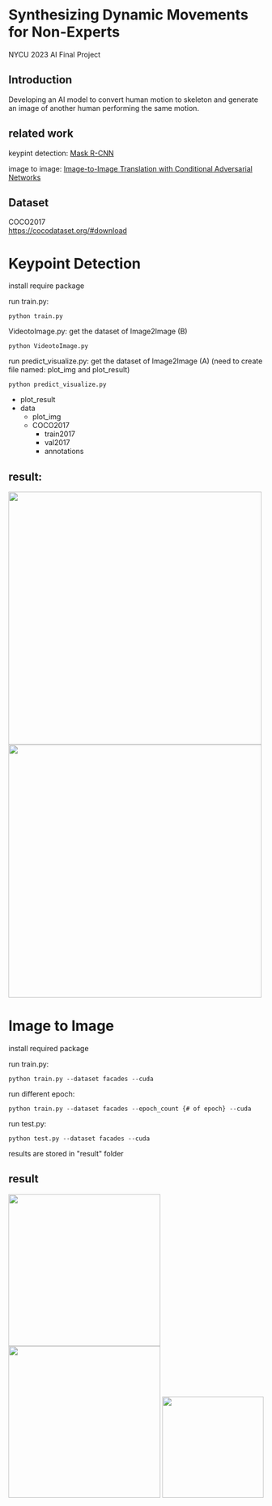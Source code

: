 # Synthesizing Dynamic Movements for Non-Experts
NYCU 2023 AI Final Project

## Introduction
Developing an AI model to convert human motion to skeleton and generate an image of another human performing the same motion.

## related work
keypint detection: [Mask R-CNN](https://arxiv.org/pdf/1703.06870.pdf)

image to image: [Image-to-Image Translation with Conditional Adversarial Networks](https://arxiv.org/abs/1611.07004)

## Dataset
COCO2017  
https://cocodataset.org/#download

# Keypoint Detection
install require package  

run train.py: 
```
python train.py
```
VideotoImage.py: get the dataset of Image2Image (B)
```
python VideotoImage.py
```

run predict_visualize.py: get the dataset of Image2Image (A)
(need to create file named: plot_img and plot_result) 
```
python predict_visualize.py
```

- plot_result
- data  
  - plot_img  
  - COCO2017  
    - train2017  
    - val2017  
    - annotations  

## result:  
<img src="https://github.com/Joannaaaaaa/Synthesizing-Dynamic-Movements-for-Non-Experts/assets/98182630/ecebcef6-460c-4908-bdd4-00eb17720ca0" width="500">
<img src="https://github.com/Joannaaaaaa/Synthesizing-Dynamic-Movements-for-Non-Experts/assets/98182630/96283f18-9a88-471d-8c97-34e64bb42f2d" width="500" heigh="300">

# Image to Image
install required package

run train.py:

```
python train.py --dataset facades --cuda
```

run different epoch:
```
python train.py --dataset facades --epoch_count {# of epoch} --cuda
```

run test.py:
```
python test.py --dataset facades --cuda
```

results are stored in "result" folder

## result
<img src="https://github.com/navis0721/image/blob/main/688_a.jpg" width="300"> <img src="https://github.com/navis0721/image/blob/main/688_b.jpg" width="300">
<img src="https://github.com/navis0721/image/blob/main/%E8%9E%A2%E5%B9%95%E6%93%B7%E5%8F%96%E7%95%AB%E9%9D%A2%202023-06-09%20191055.png" width="200">

